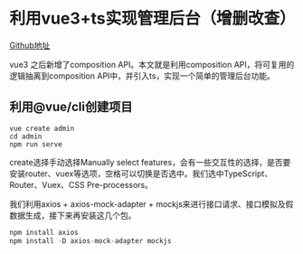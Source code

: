 # 利用vue3+ts实现管理后台（增删改查）

[Github地址](https://github.com/CuteSunLee/vue3_ts_admin.git)

vue3 之后新增了composition API。本文就是利用composition API，将可复用的逻辑抽离到composition API中，并引入ts，实现一个简单的管理后台功能。

## 利用@vue/cli创建项目

```shell
vue create admin
cd admin
npm run serve
```

create选择手动选择Manually select features，会有一些交互性的选择，是否要安装router、vuex等选项，空格可以切换是否选中。我们选中TypeScript、Router、Vuex、CSS Pre-processors。

我们利用axios + axios-mock-adapter + mockjs来进行接口请求、接口模拟及假数据生成，接下来再安装这几个包。

```js
npm install axios
npm install -D axios-mock-adapter mockjs
```

